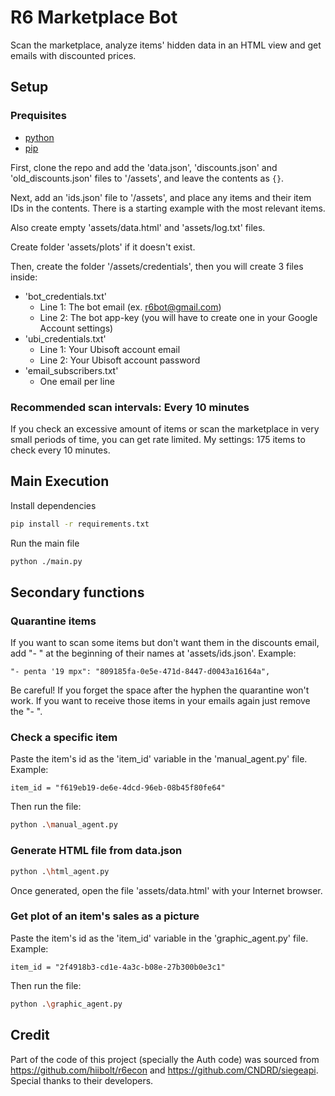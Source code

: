 # R6 Marketplace Bot
Scan the marketplace, analyze items' hidden data in an HTML view and get emails with discounted prices.

## Setup

### Prequisites
- [python](https://www.python.org/)
- [pip](https://pypi.org/project/pip/)
  
First, clone the repo and add the 'data.json', 'discounts.json' and 'old_discounts.json' files to '/assets', and leave the contents as ```{}```.

Next, add an 'ids.json' file to '/assets', and place any items and their item IDs in the contents. There is a starting example with the most relevant items.

Also create empty 'assets/data.html' and 'assets/log.txt' files.

Create folder 'assets/plots' if it doesn't exist.

Then, create the folder '/assets/credentials', then you will create 3 files inside:
- 'bot_credentials.txt'
  - Line 1: The bot email (ex. r6bot@gmail.com)
  - Line 2: The bot app-key (you will have to create one in your Google Account settings)
- 'ubi_credentials.txt'
  - Line 1: Your Ubisoft account email
  - Line 2: Your Ubisoft account password
- 'email_subscribers.txt'
  - One email per line

### Recommended scan intervals: Every 10 minutes
If you check an excessive amount of items or scan the marketplace in very small periods of time, you can get rate limited.
My settings: 175 items to check every 10 minutes.

## Main Execution
Install dependencies
```sh
pip install -r requirements.txt
```
Run the main file
```sh
python ./main.py
```

## Secondary functions

### Quarantine items
If you want to scan some items but don't want them in the discounts email, add "- " at the beginning of their names at 'assets/ids.json'. Example:
```
"- penta '19 mpx": "809185fa-0e5e-471d-8447-d0043a16164a",
```
Be careful! If you forget the space after the hyphen the quarantine won't work.
If you want to receive those items in your emails again just remove the "- ".

### Check a specific item
Paste the item's id as the 'item_id' variable in the 'manual_agent.py' file. Example:
```
item_id = "f619eb19-de6e-4dcd-96eb-08b45f80fe64"
```
Then run the file:
```sh
python .\manual_agent.py
```

### Generate HTML file from data.json
```sh
python .\html_agent.py
```
Once generated, open the file 'assets/data.html' with your Internet browser.

### Get plot of an item's sales as a picture
Paste the item's id as the 'item_id' variable in the 'graphic_agent.py' file. Example:
```
item_id = "2f4918b3-cd1e-4a3c-b08e-27b300b0e3c1"
```
Then run the file:
```sh
python .\graphic_agent.py
```

## Credit
Part of the code of this project (specially the Auth code) was sourced from https://github.com/hiibolt/r6econ and https://github.com/CNDRD/siegeapi. Special thanks to their developers.
